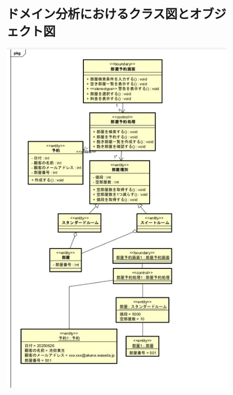 # ドメイン分析におけるクラス図とオブジェクト図
![クラス図](https://raw.githubusercontent.com/YuIto1/Software5/main/HRS/Classes/%E3%82%AF%E3%83%A9%E3%82%B9%E5%9B%B32.jpg)
